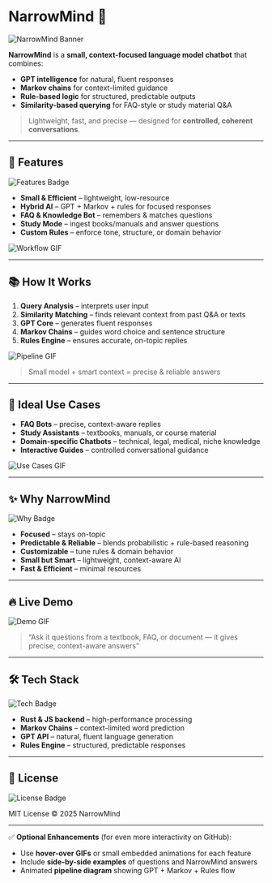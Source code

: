 # NarrowMind 🤖

![NarrowMind Banner](https://media.giphy.com/media/3o6ZsX2t0H6pK/giphy.gif)

**NarrowMind** is a **small, context-focused language model chatbot** that combines:

- **GPT intelligence** for natural, fluent responses
- **Markov chains** for context-limited guidance
- **Rule-based logic** for structured, predictable outputs
- **Similarity-based querying** for FAQ-style or study material Q&A

> Lightweight, fast, and precise — designed for **controlled, coherent conversations**.

---

## 🌟 Features

![Features Badge](https://img.shields.io/badge/Features-Context%2C%20Lite%2C%20Smart-blue)

- **Small & Efficient** – lightweight, low-resource
- **Hybrid AI** – GPT + Markov + rules for focused responses
- **FAQ & Knowledge Bot** – remembers & matches questions
- **Study Mode** – ingest books/manuals and answer questions
- **Custom Rules** – enforce tone, structure, or domain behavior

![Workflow GIF](https://media.giphy.com/media/26xBukhHTWz6I/giphy.gif)

---

## 📚 How It Works

1. **Query Analysis** – interprets user input
2. **Similarity Matching** – finds relevant context from past Q&A or texts
3. **GPT Core** – generates fluent responses
4. **Markov Chains** – guides word choice and sentence structure
5. **Rules Engine** – ensures accurate, on-topic replies

![Pipeline GIF](https://media.giphy.com/media/l4KibK3JwaVo0CjDO/giphy.gif)

> Small model + smart context = precise & reliable answers

---

## 🎯 Ideal Use Cases

- **FAQ Bots** – precise, context-aware replies
- **Study Assistants** – textbooks, manuals, or course material
- **Domain-specific Chatbots** – technical, legal, medical, niche knowledge
- **Interactive Guides** – controlled conversational guidance

![Use Cases GIF](https://media.giphy.com/media/3o7aD2saalBwwftBIY/giphy.gif)

---

## ✨ Why NarrowMind

![Why Badge](https://img.shields.io/badge/Why-Focused%2CPredictable%2CLightweight-green)

- **Focused** – stays on-topic
- **Predictable & Reliable** – blends probabilistic + rule-based reasoning
- **Customizable** – tune rules & domain behavior
- **Small but Smart** – lightweight, context-aware AI
- **Fast & Efficient** – minimal resources

---

## 🔥 Live Demo

![Demo GIF](https://media.giphy.com/media/3o7aD2saalBwwftBIY/giphy.gif)

> “Ask it questions from a textbook, FAQ, or document — it gives precise, context-aware answers”

---

## 🛠️ Tech Stack

![Tech Badge](https://img.shields.io/badge/Tech-Rust%2CJS%2CGPT%2CMarkov%2CRules-blue)

- **Rust & JS backend** – high-performance processing
- **Markov Chains** – context-limited word prediction
- **GPT API** – natural, fluent language generation
- **Rules Engine** – structured, predictable responses

---

## 📄 License

![License Badge](https://img.shields.io/badge/License-MIT-orange)

MIT License © 2025 NarrowMind

---

✅ **Optional Enhancements** (for even more interactivity on GitHub):

- Use **hover-over GIFs** or small embedded animations for each feature
- Include **side-by-side examples** of questions and NarrowMind answers
- Animated **pipeline diagram** showing GPT + Markov + Rules flow
